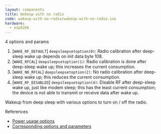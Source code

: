```yaml
---
layout: components
title: Wakeup with no radio
code: wakeup-with-no-radio/wakeup-with-no-radio.ino
hardware:
  - esp8266
---
```

4 options and params

1. [`WAKE_RF_DEFAULT`] `deepsleepsetoption(0)`: Radio calibration after deep-sleep wake up depends on init data byte 108.
1. [`WAKE_RFCAL`] `deepsleepsetoption(1)`: Radio calibration is done after deep-sleep wake up; this increases the current consumption.
1. [`WAKE_NO_RFCAL`] `deepsleepsetoption(2)`: No radio calibration after deep-sleep wake up; this reduces the current consumption.
1. [`WAKE_RF_DISABLED`] `deepsleepsetoption(4)`: Disable RF after deep-sleep wake up, just like modem sleep; this has the least current consumption; the device is not able to transmit or receive data after wake up.

Wakeup from deep sleep with various options to turn on / off the radio.

References

- [Power usage options](https://www.esp8266.com/wiki/doku.php?id=esp8266_power_usage)
- [Corresponding options and parameters](https://www.esp8266.com/viewtopic.php?f=32&t=12901)
